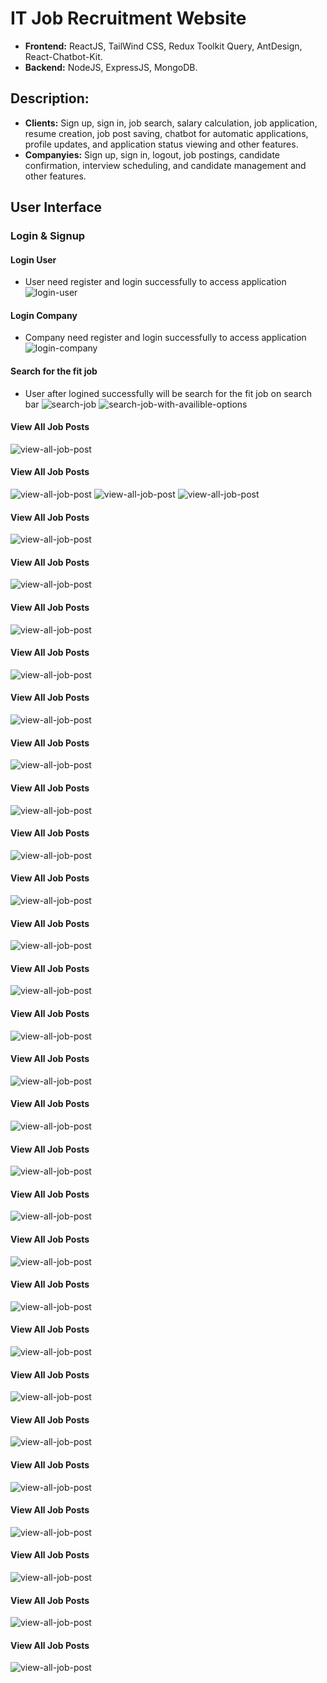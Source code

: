 # IT Job Recruitment Website

- **Frontend:** ReactJS, TailWind CSS, Redux Toolkit Query, AntDesign, React-Chatbot-Kit.
- **Backend:** NodeJS, ExpressJS, MongoDB.

## Description:

- **Clients:** Sign up, sign in, job search, salary calculation, job application, resume creation, job post saving, chatbot for automatic applications, profile updates, and application status viewing and other features.
- **Companyies:** Sign up, sign in, logout, job postings, candidate confirmation, interview scheduling, and candidate management and other features.

## User Interface

### Login & Signup

#### Login User

- User need register and login successfully to access application
  ![login-user](./assets/Screenshot%202024-07-10%20102944.png)

#### Login Company

- Company need register and login successfully to access application
  ![login-company](/assets/Screenshot%202024-07-10%20102944.png)

#### Search for the fit job

- User after logined successfully will be search for the fit job on search bar
  ![search-job](./assets/search_bar.png)
  ![search-job-with-availible-options](./assets/search_s.png)

#### View All Job Posts

![view-all-job-post](./assets/view_all_posts.png)

#### View All Job Posts

![view-all-job-post](./assets/add_question_interview_1_admin.png)
![view-all-job-post](./assets/add_question_interview_2_admin.png)
![view-all-job-post](./assets/add_question_interview_3_admin.png)

#### View All Job Posts

![view-all-job-post](./assets/apply_continue_job.png)

#### View All Job Posts

![view-all-job-post](./assets/chatbot.png)

#### View All Job Posts

![view-all-job-post](./assets/create_resume.png)

#### View All Job Posts

![view-all-job-post](./assets/create_schudele_interview_admin.png)

#### View All Job Posts

![view-all-job-post](./assets/create_set_of_questions_interview.png)

#### View All Job Posts

![view-all-job-post](./assets/dashboard.png)

#### View All Job Posts

![view-all-job-post](./assets/edit_interview.png)

#### View All Job Posts

![view-all-job-post](./assets/gross-net.png)

#### View All Job Posts

![view-all-job-post](./assets/invitation_interview.png)

#### View All Job Posts

![view-all-job-post](./assets/manage_applyed_admin.png)

#### View All Job Posts

![view-all-job-post](./assets/manage_schedule_interview_admin.png)

#### View All Job Posts

![view-all-job-post](./assets/post_job.png)

#### View All Job Posts

![view-all-job-post](./assets/print_resume.png)

#### View All Job Posts

![view-all-job-post](./assets/profolio.png)

#### View All Job Posts

![view-all-job-post](./assets/save_post.png)

#### View All Job Posts

![view-all-job-post](./assets/search_companies.png)

#### View All Job Posts

![view-all-job-post](./assets/view_all_applyed.png)

#### View All Job Posts

![view-all-job-post](./assets/view_all_appyed_detail.png)

#### View All Job Posts

![view-all-job-post](./assets/view_all_post_detail_admin.png)

#### View All Job Posts

![view-all-job-post](./assets/view_all_posts_in_rooms_type.png)

#### View All Job Posts

![view-all-job-post](./assets/view_all_posts_save.png)

#### View All Job Posts

![view-all-job-post](./assets/view_all_posts.png)

#### View All Job Posts

![view-all-job-post](./assets/view_all_rooms_type.png)

#### View All Job Posts

![view-all-job-post](./assets/view_company_detail.png)

#### View All Job Posts

![view-all-job-post](./assets/view_post_detail.png)

#### View All Job Posts

![view-all-job-post](./assets/view_table_gross-net_detail.png)
